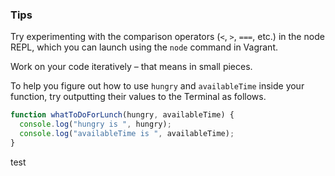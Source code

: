 ### Tips

Try experimenting with the comparison operators (`<`, `>`, `===`, etc.) in the node REPL, which you can launch using the `node` command in Vagrant. 

Work on your code iteratively – that means in small pieces. 

To help you figure out how to use `hungry` and `availableTime` inside your function, try outputting their values to the Terminal as follows. 

```javascript
function whatToDoForLunch(hungry, availableTime) {
  console.log("hungry is ", hungry);
  console.log("availableTime is ", availableTime);
}
```

test